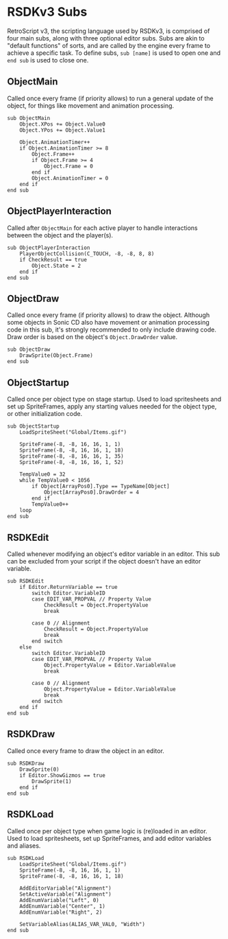 # RSDKv3 Subs

RetroScript v3, the scripting language used by RSDKv3, is comprised of four main subs, along with three optional editor subs. Subs are akin to "default functions" of sorts, and are called by the engine every frame to achieve a specific task. To define subs, `sub [name]` is used to open one and `end sub` is used to close one.

## ObjectMain
Called once every frame (if priority allows) to run a general update of the object, for things like movement and animation processing.

``` title="Example"
sub ObjectMain
	Object.XPos += Object.Value0
	Object.YPos += Object.Value1
	
	Object.AnimationTimer++
	if Object.AnimationTimer >= 8
		Object.Frame++
		if Object.Frame >= 4
			Object.Frame = 0
		end if
		Object.AnimationTimer = 0
	end if
end sub
```

## ObjectPlayerInteraction
Called after `ObjectMain` for each active player to handle interactions between the object and the player(s).

``` title="Example"
sub ObjectPlayerInteraction
	PlayerObjectCollision(C_TOUCH, -8, -8, 8, 8)
	if CheckResult == true
		Object.State = 2
	end if
end sub
```

## ObjectDraw
Called once every frame (if priority allows) to draw the object. Although some objects in Sonic CD also have movement or animation processing code in this sub, it's strongly recommended to only include drawing code. Draw order is based on the object's `Object.DrawOrder` value.

``` title="Example"
sub ObjectDraw
	DrawSprite(Object.Frame)
end sub
```

## ObjectStartup
Called once per object type on stage startup. Used to load spritesheets and set up SpriteFrames, apply any starting values needed for the object type, or other initialization code.

``` title="Example"
sub ObjectStartup
	LoadSpriteSheet("Global/Items.gif")
	
	SpriteFrame(-8, -8, 16, 16, 1, 1)
	SpriteFrame(-8, -8, 16, 16, 1, 18)
	SpriteFrame(-8, -8, 16, 16, 1, 35)
	SpriteFrame(-8, -8, 16, 16, 1, 52)
	
	TempValue0 = 32
	while TempValue0 < 1056
		if Object[ArrayPos0].Type == TypeName[Object]
			Object[ArrayPos0].DrawOrder = 4
		end if
		TempValue0++
	loop
end sub
```

## RSDKEdit
Called whenever modifying an object's editor variable in an editor. This sub can be excluded from your script if the object doesn't have an editor variable.

``` title="Example"
sub RSDKEdit
	if Editor.ReturnVariable == true
		switch Editor.VariableID
		case EDIT_VAR_PROPVAL // Property Value
			CheckResult = Object.PropertyValue
			break
			
		case 0 // Alignment
			CheckResult = Object.PropertyValue
			break
		end switch
	else
		switch Editor.VariableID
		case EDIT_VAR_PROPVAL // Property Value
			Object.PropertyValue = Editor.VariableValue
			break
			
		case 0 // Alignment
			Object.PropertyValue = Editor.VariableValue
			break
		end switch
	end if
end sub
```

## RSDKDraw
Called once every frame to draw the object in an editor.

``` title="Example"
sub RSDKDraw
	DrawSprite(0)
	if Editor.ShowGizmos == true
		DrawSprite(1)
	end if
end sub
```

## RSDKLoad
Called once per object type when game logic is (re)loaded in an editor. Used to load spritesheets, set up SpriteFrames, and add editor variables and aliases.

``` title="Example"
sub RSDKLoad
	LoadSpriteSheet("Global/Items.gif")
	SpriteFrame(-8, -8, 16, 16, 1, 1)
	SpriteFrame(-8, -8, 16, 16, 1, 18)

	AddEditorVariable("Alignment")
	SetActiveVariable("Alignment")
	AddEnumVariable("Left", 0)
	AddEnumVariable("Center", 1)
	AddEnumVariable("Right", 2)
	
	SetVariableAlias(ALIAS_VAR_VAL0, "Width")
end sub
```
